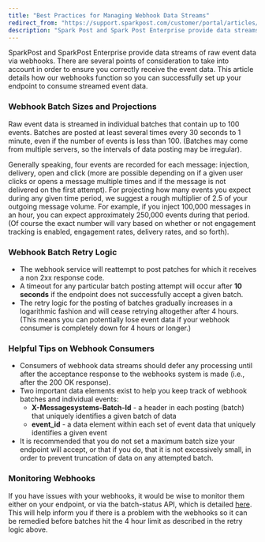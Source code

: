 ```yaml
---
title: "Best Practices for Managing Webhook Data Streams"
redirect_from: "https://support.sparkpost.com/customer/portal/articles/2220552-best-practices-for-managing-webhook-data-streams"
description: "Spark Post and Spark Post Enterprise provide data streams of raw event data via webhooks There are several points of consideration to take into account in order to ensure you correctly receive the event data This article details how our webhooks function so you can successfully set up your endpoint..."
---
```


SparkPost and SparkPost Enterprise provide data streams of raw event data via webhooks. There are several points of consideration to take into account in order to ensure you correctly receive the event data. This article details how our webhooks function so you can successfully set up your endpoint to consume streamed event data.

 ### Webhook Batch Sizes and Projections 

Raw event data is streamed in individual batches that contain up to 100 events. Batches are posted at least several times every 30 seconds to 1 minute, even if the number of events is less than 100\. (Batches may come from multiple servers, so the intervals of data posting may be irregular).

Generally speaking, four events are recorded for each message: injection, delivery, open and click (more are possible depending on if a given user clicks or opens a message multiple times and if the message is not delivered on the first attempt). For projecting how many events you expect during any given time period, we suggest a rough multiplier of 2.5 of your outgoing message volume. For example, if you inject 100,000 messages in an hour, you can expect approximately 250,000 events during that period. (Of course the exact number will vary based on whether or not engagement tracking is enabled, engagement rates, delivery rates, and so forth).

 ### Webhook Batch Retry Logic 

*   The webhook service will reattempt to post patches for which it receives a non 2xx response code.
*   A timeout for any particular batch posting attempt will occur after **10 seconds**         if the endpoint does not successfully accept a given batch.
*   The retry logic for the posting of batches gradually increases in a logarithmic fashion and will cease retrying altogether after 4 hours.  (This means you can potentially lose event data if your webhook consumer is completely down for 4 hours or longer.)

 ### Helpful Tips on Webhook Consumers 

*   Consumers of webhook data streams should defer any processing until after the acceptance response to the webhooks system is made (i.e., after the 200 OK response). 
*   Two important data elements exist to help you keep track of webhook batches and individual events:
    *   **X-Messagesystems-Batch-Id** - a header in each posting (batch) that uniquely identifies a given batch of data
    *   **event_id** - a data element within each set of event data that uniquely identifies a given event
*   It is recommended that you do not set a maximum batch size your endpoint will accept, or that if you do, that it is not excessively small, in order to prevent truncation of data on any attempted batch.

 ### ​Monitoring Webhooks 

If you have issues with your webhooks, it would be wise to monitor them either on your endpoint, or via the batch-status API, which is detailed [here](https://developers.sparkpost.com/api/webhooks?_ga=1.68410897.1033930248.1481562971#webhooks-batch-status-get). This will help inform you if there is a problem with the webhooks so it can be remedied before batches hit the 4 hour limit as described in the retry logic above.